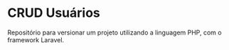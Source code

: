 # CRUD Usuários
Repositório para versionar um projeto utilizando a linguagem PHP, com o framework Laravel.
